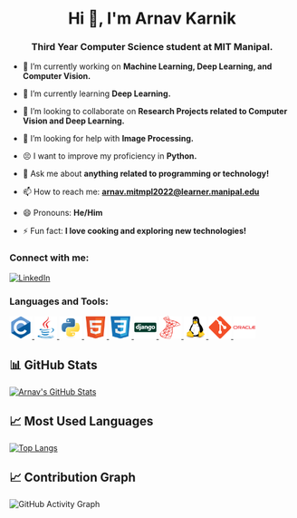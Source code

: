 <!--
**AK-26David/AK-26David** is a ✨ _special_ ✨ repository because its `README.md` (this file) appears on your GitHub profile.

Here are some ideas to get you started:

- 🔭 I’m currently working on ...
- 🌱 I’m currently learning ...
- 👯 I’m looking to collaborate on ...
- 🤔 I’m looking for help with ...
- 💬 Ask me about ...
- 📫 How to reach me: ...
- 😄 Pronouns: ...
- ⚡ Fun fact: ...
-->
<h1 align="center">Hi 👋, I'm Arnav Karnik</h1>
<h3 align="center">Third Year Computer Science student at MIT Manipal.</h3>

- 🔭 I’m currently working on **Machine Learning, Deep Learning, and Computer Vision.**

- 🌱 I’m currently learning **Deep Learning.**

- 👯 I’m looking to collaborate on **Research Projects related to Computer Vision and Deep Learning.**

- 🤔 I’m looking for help with **Image Processing.**

- 😣 I want to improve my proficiency in **Python.**

- 💬 Ask me about **anything related to programming or technology!**

- 📫 How to reach me: **arnav.mitmpl2022@learner.manipal.edu**

- 😄 Pronouns: **He/Him**

- ⚡ Fun fact: **I love cooking and exploring new technologies!**


<h3 align="left">Connect with me:</h3>
<p align="left">
  <a href="https://www.linkedin.com/in/arnav-karnik-b2441922b" target="_blank" rel="noreferrer">
    <img src="https://img.icons8.com/color/48/000000/linkedin.png" alt="LinkedIn" width="40" height="40"/>
  </a>
</p>

<h3 align="left">Languages and Tools:</h3>
<p align="left">
  <a href="https://www.cprogramming.com/" target="_blank" rel="noreferrer">
    <img src="https://raw.githubusercontent.com/devicons/devicon/master/icons/c/c-original.svg" alt="c" width="40" height="40"/>
  </a>
  <a href="https://www.java.com/" target="_blank" rel="noreferrer">
    <img src="https://raw.githubusercontent.com/devicons/devicon/master/icons/java/java-original.svg" alt="java" width="40" height="40"/>
  </a>
  <a href="https://www.python.org" target="_blank" rel="noreferrer">
    <img src="https://raw.githubusercontent.com/devicons/devicon/master/icons/python/python-original.svg" alt="python" width="40" height="40"/>
  </a>
  <a href="https://www.w3.org/html/" target="_blank" rel="noreferrer">
    <img src="https://raw.githubusercontent.com/devicons/devicon/master/icons/html5/html5-original.svg" alt="html" width="40" height="40"/>
  </a>
  <a href="https://www.w3schools.com/css/" target="_blank" rel="noreferrer">
    <img src="https://raw.githubusercontent.com/devicons/devicon/master/icons/css3/css3-original.svg" alt="css" width="40" height="40"/>
  </a>
  <a href="https://www.djangoproject.com/" target="_blank" rel="noreferrer">
    <img src="https://raw.githubusercontent.com/devicons/devicon/master/icons/django/django-original.svg" alt="django" width="40" height="40"/>
  </a>
  <a href="https://www.microsoft.com/en-us/sql-server" target="_blank" rel="noreferrer">
    <img src="https://raw.githubusercontent.com/devicons/devicon/master/icons/microsoftsqlserver/microsoftsqlserver-plain.svg" alt="sql" width="40" height="40"/>
  </a>
  <a href="https://www.linux.org/" target="_blank" rel="noreferrer">
    <img src="https://raw.githubusercontent.com/devicons/devicon/master/icons/linux/linux-original.svg" alt="linux" width="40" height="40"/>
  </a>
  <a href="https://git-scm.com/" target="_blank" rel="noreferrer">
    <img src="https://raw.githubusercontent.com/devicons/devicon/master/icons/git/git-original.svg" alt="git" width="40" height="40"/>
  </a>
  <a href="https://www.oracle.com/database/" target="_blank" rel="noreferrer">
    <img src="https://raw.githubusercontent.com/devicons/devicon/master/icons/oracle/oracle-original.svg" alt="oracle" width="40" height="40"/>
  </a>
</p>

## 📊 GitHub Stats

[![Arnav's GitHub Stats](https://github-readme-stats.vercel.app/api?username=AK-26David&show_icons=true&count_private=true&hide=issues&theme=radical)](https://github.com/AK-26David)

## 📈 Most Used Languages

[![Top Langs](https://github-readme-stats.vercel.app/api/top-langs/?username=AK-26David&layout=compact&theme=radical)](https://github.com/AK-26David)

## 📈 Contribution Graph

![GitHub Activity Graph](https://github-readme-activity-graph.vercel.app/graph?username=AK-26David&theme=react)
